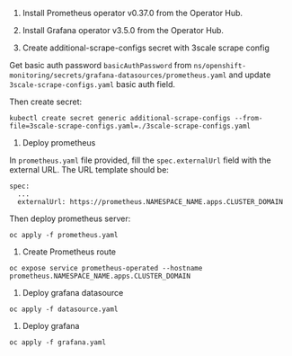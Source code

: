1. Install Prometheus operator v0.37.0 from the Operator Hub.

1. Install Grafana operator v3.5.0 from the Operator Hub.

1. Create additional-scrape-configs secret with 3scale scrape config

Get basic auth password `basicAuthPassword` from `ns/openshift-monitoring/secrets/grafana-datasources/prometheus.yaml` and update `3scale-scrape-configs.yaml` basic auth field.

Then create secret:

```
kubectl create secret generic additional-scrape-configs --from-file=3scale-scrape-configs.yaml=./3scale-scrape-configs.yaml
```

1. Deploy prometheus

In `prometheus.yaml` file provided, fill the `spec.externalUrl` field with the external URL. The URL template should be:

```
spec:
  ...
  externalUrl: https://prometheus.NAMESPACE_NAME.apps.CLUSTER_DOMAIN
```

Then deploy prometheus server:

```
oc apply -f prometheus.yaml
```

1. Create Prometheus route

```
oc expose service prometheus-operated --hostname prometheus.NAMESPACE_NAME.apps.CLUSTER_DOMAIN
```

1. Deploy grafana datasource

```
oc apply -f datasource.yaml
```

1. Deploy grafana

```
oc apply -f grafana.yaml
```
